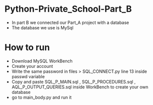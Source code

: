# Python-Private_School-Part_B

* In part B we connected our Part_A project with a database
* The database we use is MySql

# How to run

* Download MySQL WorkBench
* Create your account
* Write the same password in files > SQL_CONNECT.py line 13 inside passwd variable
* Copy and paste SQL_P_MAIN.sql , SQL_P_PROCEDURES.sql , AQL_P_OUTPUT_QUERIES.sql inside WorkBench
  to create your own database
* go to main_body.py and run it
